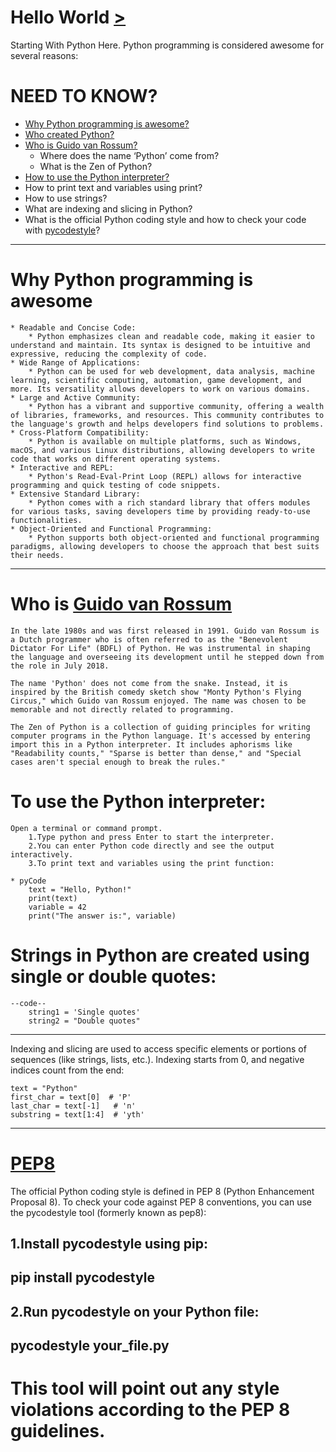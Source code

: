 # Hello World [>](https://github.com/TheeKingZa/alx-higher_level_programming/tree/master/0x01-python-if_else_loops_functions)

Starting With Python Here.
Python programming is considered awesome for several reasons:

# NEED TO KNOW?
* [Why Python programming is awesome?](#why-Python-programming-is-awesome)
* [Who created Python?](https://en.wikipedia.org/wiki/Guido_van_Rossum)
* [Who is Guido van Rossum?](#who-is-guido-van-rossum)
	* Where does the name ‘Python’ come from?
	* What is the Zen of Python?
* [How to use the Python interpreter?](#To-use-the-python-interpreter)
* How to print text and variables using print?
* How to use strings?
* What are indexing and slicing in Python?
* What is the official Python coding style and how to check your code with [pycodestyle](#pep8)?
-------
# Why Python programming is awesome
	* Readable and Concise Code:
		* Python emphasizes clean and readable code, making it easier to understand and maintain. Its syntax is designed to be intuitive and expressive, reducing the complexity of code.
	* Wide Range of Applications:
		* Python can be used for web development, data analysis, machine learning, scientific computing, automation, game development, and more. Its versatility allows developers to work on various domains.
	* Large and Active Community:
		* Python has a vibrant and supportive community, offering a wealth of libraries, frameworks, and resources. This community contributes to the language's growth and helps developers find solutions to problems.
	* Cross-Platform Compatibility:
		* Python is available on multiple platforms, such as Windows, macOS, and various Linux distributions, allowing developers to write code that works on different operating systems.
	* Interactive and REPL:
		* Python's Read-Eval-Print Loop (REPL) allows for interactive programming and quick testing of code snippets.
	* Extensive Standard Library:
		* Python comes with a rich standard library that offers modules for various tasks, saving developers time by providing ready-to-use functionalities.
	* Object-Oriented and Functional Programming:
		* Python supports both object-oriented and functional programming paradigms, allowing developers to choose the approach that best suits their needs.

-------

# Who is [Guido van Rossum](https://en.wikipedia.org/wiki/Guido_van_Rossum)
	In the late 1980s and was first released in 1991. Guido van Rossum is a Dutch programmer who is often referred to as the "Benevolent Dictator For Life" (BDFL) of Python. He was instrumental in shaping the language and overseeing its development until he stepped down from the role in July 2018.

	The name 'Python' does not come from the snake. Instead, it is inspired by the British comedy sketch show "Monty Python's Flying Circus," which Guido van Rossum enjoyed. The name was chosen to be memorable and not directly related to programming.

	The Zen of Python is a collection of guiding principles for writing computer programs in the Python language. It's accessed by entering import this in a Python interpreter. It includes aphorisms like "Readability counts," "Sparse is better than dense," and "Special cases aren't special enough to break the rules."

# To use the Python interpreter:

	Open a terminal or command prompt.
		1.Type python and press Enter to start the interpreter.
		2.You can enter Python code directly and see the output interactively.
		3.To print text and variables using the print function:

	* pyCode
		text = "Hello, Python!"
		print(text)
		variable = 42
		print("The answer is:", variable)

# Strings in Python are created using single or double quotes:
	--code--
		string1 = 'Single quotes'
		string2 = "Double quotes"
---------------------------

Indexing and slicing are used to access specific elements or portions of sequences (like strings, lists, etc.). Indexing starts from 0, and negative indices count from the end:

	text = "Python"
	first_char = text[0]  # 'P'
	last_char = text[-1]   # 'n'
	substring = text[1:4]  # 'yth'

----------------------------
# [PEP8](#pep8)
The official Python coding style is defined in PEP 8 (Python Enhancement Proposal 8). To check your code against PEP 8 conventions, you can use the pycodestyle tool (formerly known as pep8):

1.Install pycodestyle using pip:
---
pip install pycodestyle
---

2.Run pycodestyle on your Python file:
---
pycodestyle your_file.py
---

This tool will point out any style violations according to the PEP 8 guidelines.
====================================================================================

